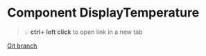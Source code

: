 # Component DisplayTemperature 


> :bulb: **ctrl+ left click** to open link in a new tab 

[Git branch](https://github.com/codiku/react-native-temperature-converter/tree/004-EN-diplay-temperature-component)